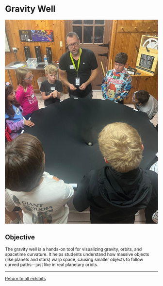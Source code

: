 # Gravity Well
![Gravity Well](../images/gravity-well-5.jpg)
## Objective
The gravity well is a hands-on tool for visualizing gravity, orbits, and spacetime curvature. It helps students understand how massive objects (like planets and stars) warp space, causing smaller objects to follow curved paths—just like in real planetary orbits.



---
[Return to all exhibits](../README.md)
